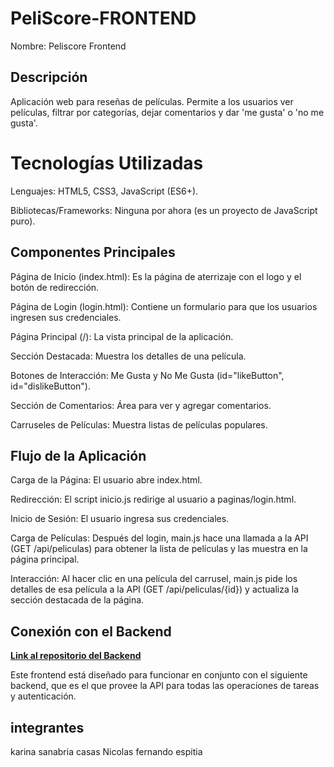 # PeliScore-FRONTEND
Nombre: Peliscore Frontend 

## Descripción
Aplicación web para reseñas de películas. Permite a los usuarios ver películas, filtrar por categorías, dejar comentarios y dar 'me gusta' o 'no me gusta'.
#  Tecnologías Utilizadas
Lenguajes: HTML5, CSS3, JavaScript (ES6+).

Bibliotecas/Frameworks: Ninguna por ahora (es un proyecto de JavaScript puro).

## Componentes Principales

Página de Inicio (index.html): Es la página de aterrizaje con el logo y el botón de redirección.

Página de Login (login.html): Contiene un formulario para que los usuarios ingresen sus credenciales.

Página Principal (/): La vista principal de la aplicación.

Sección Destacada: Muestra los detalles de una película.

Botones de Interacción: Me Gusta y No Me Gusta (id="likeButton", id="dislikeButton").

Sección de Comentarios: Área para ver y agregar comentarios.

Carruseles de Películas: Muestra listas de películas populares.

## Flujo de la Aplicación

Carga de la Página: El usuario abre index.html.

Redirección: El script inicio.js redirige al usuario a paginas/login.html.

Inicio de Sesión: El usuario ingresa sus credenciales.

Carga de Películas: Después del login, main.js hace una llamada a la API (GET /api/peliculas) para obtener la lista de películas y las muestra en la página principal.

Interacción: Al hacer clic en una película del carrusel, main.js pide los detalles de esa película a la API (GET /api/peliculas/{id}) y actualiza la sección destacada de la página.

##  Conexión con el Backend

 [**Link al repositorio del Backend**](https://github.com/NicolasFernandoEspitiaCastillo/PeliScore)



Este frontend está diseñado para funcionar en conjunto con el siguiente backend, que es el que provee la API para todas las operaciones de tareas y autenticación.


## integrantes 
karina sanabria casas
Nicolas fernando espitia


